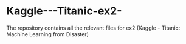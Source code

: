 # Kaggle---Titanic-ex2-
The repository contains all the relevant files for ex2 (Kaggle - Titanic: Machine Learning from Disaster)
